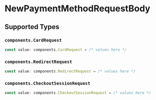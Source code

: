 # NewPaymentMethodRequestBody


## Supported Types

### `components.CardRequest`

```typescript
const value: components.CardRequest = /* values here */
```

### `components.RedirectRequest`

```typescript
const value: components.RedirectRequest = /* values here */
```

### `components.CheckoutSessionRequest`

```typescript
const value: components.CheckoutSessionRequest = /* values here */
```


